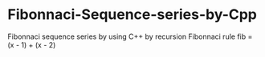 # Fibonnaci-Sequence-series-by-Cpp
Fibonnaci sequence series by using C++ by recursion 
Fibonnaci rule fib = (x - 1) + (x - 2)
